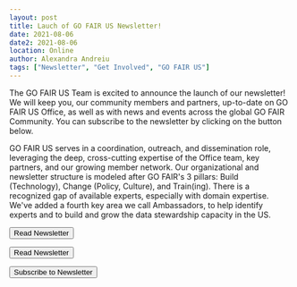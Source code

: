 ```yaml
---
layout: post
title: Lauch of GO FAIR US Newsletter!
date: 2021-08-06
date2: 2021-08-06
location: Online
author: Alexandra Andreiu
tags: ["Newsletter", "Get Involved", "GO FAIR US"]
---
```


The GO FAIR US Team is excited to announce the launch of our newsletter! We will keep you, our community members and partners, up-to-date on GO FAIR US Office, as well as with news and events across the global GO FAIR Community. You can subscribe to the newsletter by clicking on the button below.

GO FAIR US serves in a coordination, outreach, and dissemination role, leveraging the deep, cross-cutting expertise of the Office team, key partners, and our growing member network. Our organizational and newsletter structure is modeled after GO FAIR's 3 pillars: Build (Technology), Change (Policy, Culture), and Train(ing). There is a recognized gap of available experts, especially with domain expertise. We've added a fourth key area we call Ambassadors, to help identify experts and to build and grow the data stewardship capacity in the US.

<button onclick="https://mailchi.mp/ab82c95d763c/go-fair-us-august-newsletter">Read Newsletter</button> 

<form action="https://mailchi.mp/ab82c95d763c/go-fair-us-august-newsletter" method="get" target="_blank"><button type="submit">Read Newsletter</button></form>

<button onclick="https://gofair.us1.list-manage.com/subscribe?u=818fb884553fa17542a908d42&id=be598de3d7">Subscribe to Newsletter</button>

